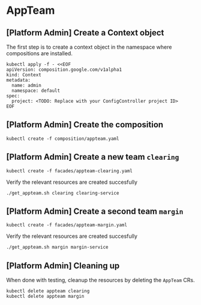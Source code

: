 # AppTeam 

## [Platform Admin] Create a Context object

The first step is to create a context object in the namespace where compositions are installed.

```
kubectl apply -f - <<EOF
apiVersion: composition.google.com/v1alpha1
kind: Context
metadata:
  name: admin
  namespace: default
spec:
  project: <TODO: Replace with your ConfigController project ID>
EOF
```

## [Platform Admin] Create the composition

```
kubectl create -f composition/appteam.yaml
```

## [Platform Admin] Create a new team `clearing`
```
kubectl create -f facades/appteam-clearing.yaml
```

Verify the relevant resources are created succesfully

```
./get_appteam.sh clearing clearing-service
```

## [Platform Admin] Create a second team `margin`
```
kubectl create -f facades/appteam-margin.yaml
```

Verify the relevant resources are created succesfully

```
./get_appteam.sh margin margin-service
```

## [Platform Admin] Cleaning up

When done with testing, cleanup the resources by deleting the `AppTeam` CRs.

```
kubectl delete appteam clearing
kubectl delete appteam margin
```
